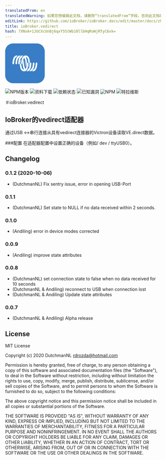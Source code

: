 ```yaml
---
translatedFrom: en
translatedWarning: 如果您想编辑此文档，请删除“translatedFrom”字段，否则此文档将再次自动翻译
editLink: https://github.com/ioBroker/ioBroker.docs/edit/master/docs/zh-cn/adapterref/iobroker.vedirect/README.md
title: ioBroker.vedirect
hash: 7XNvA+1JUCXcUnBj6qxY5StWb18llbHqRoWjRTyC6xk=
---
```

![商标](../../../en/adapterref/iobroker.vedirect/admin/vedirect.png)

![NPM版本](http://img.shields.io/npm/v/iobroker.vedirect.svg)
![资料下载](https://img.shields.io/npm/dm/iobroker.vedirect.svg)
![依赖状态](https://img.shields.io/david/iobroker-community-adapters/iobroker.vedirect.svg)
![已知漏洞](https://snyk.io/test/github/iobroker-community-adapters/ioBroker.vedirect/badge.svg)
![NPM](https://nodei.co/npm/iobroker.vedirect.png?downloads=true)
![特拉维斯](http://img.shields.io/travis/iobroker-community-adapters/ioBroker.vedirect/master.svg)

＃ioBroker.vedirect
## IoBroker的vedirect适配器
通过USB <->串行连接从具有vedirect连接器的Victron设备读取VE.direct数据。

###配置
在适配器配置中设置正确的设备（例如/ dev / ttyUSB0）。

## Changelog
<!--
    Placeholder for the next version (at the beginning of the line):
    ## __WORK IN PROGRESS__
-->

### 0.1.2 (2020-10-06)
* (DutchmanNL) Fix sentry issue, error in opening USB-Port

### 0.1.1
* (DutchmanNL) Set state to NULL if no data received within 2 seconds.

### 0.1.0
* (Andiling) error in device modes corrected

### 0.0.9
* (Andiling) improve state attributes

### 0.0.8
* (DutchmanNL) set connection state to false when no data received for 10 seconds
* (DutchmanNL & Andiling) reconnect to USB when connection lost
* (DutchmanNL & Andiling) Update state attributes

### 0.0.7
* (DutchmanNL & Andiling) Alpha release

## License
MIT License

Copyright (c) 2020 DutchmanNL <rdrozda@hotmail.com>

Permission is hereby granted, free of charge, to any person obtaining a copy
of this software and associated documentation files (the "Software"), to deal
in the Software without restriction, including without limitation the rights
to use, copy, modify, merge, publish, distribute, sublicense, and/or sell
copies of the Software, and to permit persons to whom the Software is
furnished to do so, subject to the following conditions:

The above copyright notice and this permission notice shall be included in all
copies or substantial portions of the Software.

THE SOFTWARE IS PROVIDED "AS IS", WITHOUT WARRANTY OF ANY KIND, EXPRESS OR
IMPLIED, INCLUDING BUT NOT LIMITED TO THE WARRANTIES OF MERCHANTABILITY,
FITNESS FOR A PARTICULAR PURPOSE AND NONINFRINGEMENT. IN NO EVENT SHALL THE
AUTHORS OR COPYRIGHT HOLDERS BE LIABLE FOR ANY CLAIM, DAMAGES OR OTHER
LIABILITY, WHETHER IN AN ACTION OF CONTRACT, TORT OR OTHERWISE, ARISING FROM,
OUT OF OR IN CONNECTION WITH THE SOFTWARE OR THE USE OR OTHER DEALINGS IN THE
SOFTWARE.